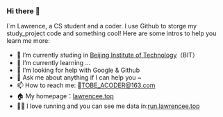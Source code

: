 ### Hi there 👋

I`m Lawrence, a CS student and a coder. I use Github to storge my study_project code and something cool!
Here are some intros to help you learn me more:

- 🔭 I’m currently studing in [Beijing Institute of Technology](https://www.bit.edu.cn/)（BIT）
- 🌱 I’m currently learning ...
- 🤔 I’m looking for help with Google & Github
- 💬 Ask me about anything if I can help you ~  
- 📫 How to reach me: 📮TOBE_ACODER@163.com
- 🏠 My homepage：[lawrencee.top](lawrencee.top)
- 🏃‍♀️ I love running and you can see me data in:[run.lawrencee.top](run.lawrencee.top)

